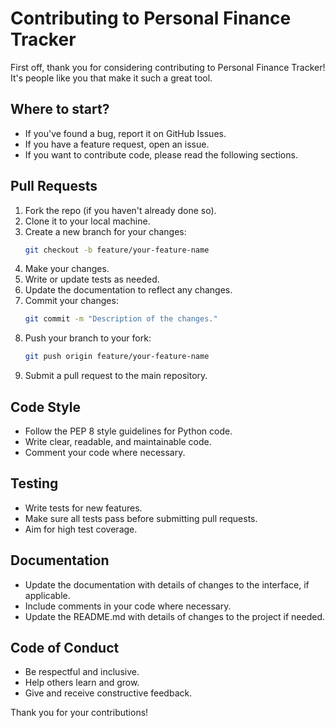 # Contributing to Personal Finance Tracker

First off, thank you for considering contributing to Personal Finance Tracker! It's people like you that make it such a great tool.

## Where to start?

* If you've found a bug, report it on GitHub Issues.
* If you have a feature request, open an issue.
* If you want to contribute code, please read the following sections.

## Pull Requests

1. Fork the repo (if you haven't already done so).
2. Clone it to your local machine.
3. Create a new branch for your changes:
   ```bash
   git checkout -b feature/your-feature-name
   ```
4. Make your changes.
5. Write or update tests as needed.
6. Update the documentation to reflect any changes.
7. Commit your changes:
   ```bash
   git commit -m "Description of the changes."
   ```
8. Push your branch to your fork:
   ```bash
   git push origin feature/your-feature-name
   ```
9. Submit a pull request to the main repository.

## Code Style

* Follow the PEP 8 style guidelines for Python code.
* Write clear, readable, and maintainable code.
* Comment your code where necessary.

## Testing

* Write tests for new features.
* Make sure all tests pass before submitting pull requests.
* Aim for high test coverage.

## Documentation

* Update the documentation with details of changes to the interface, if applicable.
* Include comments in your code where necessary.
* Update the README.md with details of changes to the project if needed.

## Code of Conduct

* Be respectful and inclusive.
* Help others learn and grow.
* Give and receive constructive feedback.

Thank you for your contributions!
